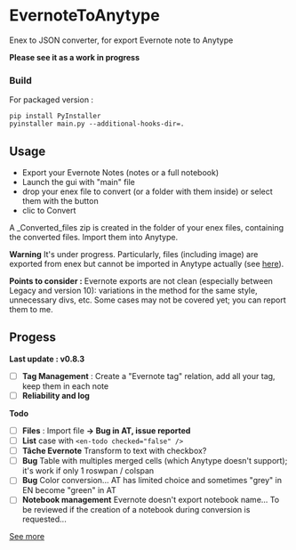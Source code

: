 # EvernoteToAnytype
Enex to JSON converter, for export Evernote note to Anytype

**Please see it as a work in progress**


### Build
For packaged version :
```
pip install PyInstaller 
pyinstaller main.py --additional-hooks-dir=.
```


## Usage
- Export your Evernote Notes (notes or a full notebook)
- Launch the gui with "main" file
- drop your enex file to convert (or a folder with them inside) or select them with the button
- clic to Convert

A _Converted_files zip  is created in the folder of your enex files, containing the converted files. Import them into Anytype.

**Warning**
It's under progress. 
Particularly, files (including image) are exported from enex but cannot be imported in Anytype actually (see [here](https://github.com/anyproto/anytype-heart/issues/456)).


**Points to consider :**
Evernote exports are not clean (especially between Legacy and version 10): variations in the method for the same style, unnecessary divs, etc.
Some cases may not be covered yet; you can report them to me.



## Progess
**Last update : v0.8.3** 
- [ ] **Tag Management** : Create a "Evernote tag" relation, add all your tag, keep them in each note
- [ ] **Reliability and log** 

**Todo**
- [ ] **Files** : Import file **-> Bug in AT, issue reported**
- [ ] **List** case with `<en-todo checked="false" />`
- [ ] **Tâche Evernote** Transform to text with checkbox?
- [ ] **Bug** Table with multiples merged cells (which Anytype doesn't support); it's work if only 1 roswpan / colspan
- [ ] **Bug** Color conversion... AT has limited choice and sometimes "grey" in EN become "green" in AT
- [ ] **Notebook management** Evernote doesn't export notebook name... To be reviewed if the creation of a notebook during conversion is requested...

[See more](./docs/history.md)



